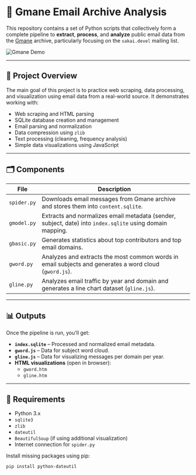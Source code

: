 # 📧 Gmane Email Archive Analysis

This repository contains a set of Python scripts that collectively form a complete pipeline to **extract**, **process**, and **analyze** public email data from the [Gmane](http://www.gmane.org/) archive, particularly focusing on the `sakai.devel` mailing list. 

![Gmane Demo](https://mir-s3-cdn-cf.behance.net/project_modules/max_632/366afc106892299.5f9a9f33952ad.gif)

---

## 🧠 Project Overview

The main goal of this project is to practice web scraping, data processing, and visualization using email data from a real-world source. It demonstrates working with:
- Web scraping and HTML parsing
- SQLite database creation and management
- Email parsing and normalization
- Data compression using `zlib`
- Text processing (cleaning, frequency analysis)
- Simple data visualizations using JavaScript

---

## 🗂️ Components

| File | Description |
|------|-------------|
| `spider.py` | Downloads email messages from Gmane archive and stores them into `content.sqlite`. |
| `gmodel.py` | Extracts and normalizes email metadata (sender, subject, date) into `index.sqlite` using domain mapping. |
| `gbasic.py` | Generates statistics about top contributors and top email domains. |
| `gword.py` | Analyzes and extracts the most common words in email subjects and generates a word cloud (`gword.js`). |
| `gline.py` | Analyzes email traffic by year and domain and generates a line chart dataset (`gline.js`). |

---

## 📊 Outputs

Once the pipeline is run, you’ll get:

- **`index.sqlite`** – Processed and normalized email metadata.
- **`gword.js`** – Data for subject word cloud.
- **`gline.js`** – Data for visualizing messages per domain per year.
- **HTML visualizations** (open in browser):
  - `gword.htm`
  - `gline.htm`

---

## 🔧 Requirements

- Python 3.x
- `sqlite3`
- `zlib`
- `dateutil`
- `BeautifulSoup` (if using additional visualization)
- Internet connection for `spider.py`

Install missing packages using pip:

```bash
pip install python-dateutil
